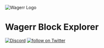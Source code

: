 ![Wagerr Logo](https://wagerr.com/build/images/wgrWordsRed.78ec6909.svg)

Wagerr Block Explorer
=====
[![Discord](https://img.shields.io/discord/374271866308919296.svg)](https://discord.gg/wBhxXss) <a href="https://twitter.com/intent/follow?screen_name=wagerrx"> <img src="https://img.shields.io/twitter/follow/wagerrx.svg?style=social&logo=twitter" alt="follow on Twitter"></a>
